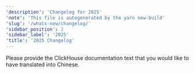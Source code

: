 ```yaml
---
'description': 'Changelog for 2025'
'note': 'This file is autogenerated by the yarn new-build'
'slug': '/whats-new/changelog/'
'sidebar_position': 2
'sidebar_label': '2025'
'title': '2025 Changelog'
---
```




Please provide the ClickHouse documentation text that you would like to have translated into Chinese.

